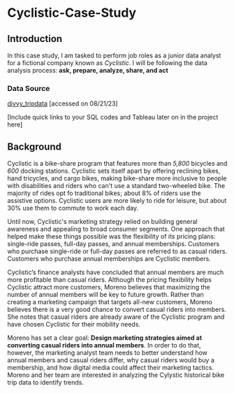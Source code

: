 # Cyclistic-Case-Study

## Introduction
In this case study, I am tasked to perform job roles as a junior data analyst for a fictional company known as _Cyclistic_. I will be following the data analysis process: **ask, prepare, analyze, share, and act**

### Data Source
[divvy_tripdata](https://divvy-tripdata.s3.amazonaws.com/index.html) [accessed on 08/21/23]

[Include quick links to your SQL codes and Tableau later on in the project here]

## Background
Cyclistic is a bike-share program that features more than _5,800_ bicycles and _600_ docking stations. Cyclistic sets itself apart by offering reclining bikes, hand tricycles, and cargo bikes, making bike-share more inclusive to people with disabilities and riders who can't use a standard two-wheeled bike. The majority of rides opt fo traditional bikes; about 8% of riders use the assistive options. Cyclistic users are more likely to ride for leisure, but about 30% use them to commute to work each day.

Until now, Cyclistic's marketing strategy relied on building general awareness and appealing to broad consumer segments. One approach that helped make these things possible was the flexibility of its pricing plans: single-ride passes, full-day passes, and annual memberships. Customers who purchase single-ride or full-day passes are referred to as casual riders. Customers who purchase annual memberships are Cyclistic members.

Cyclistic’s finance analysts have concluded that annual members are much more profitable than casual riders. Although the pricing flexibility helps Cyclistic attract more customers, Moreno believes that maximizing the number of annual members will be key to future growth. Rather than creating a marketing campaign that targets all-new customers, Moreno believes there is a very good chance to convert casual riders into members. She notes that casual riders are already aware of the Cyclistic program and have chosen Cyclistic for their mobility needs.

Moreno has set a clear goal: **Design marketing strategies aimed at converting casual riders into annual members**. In order to do that, however, the marketing analyst team needs to better understand how annual members and casual riders differ, why casual riders would buy a membership, and how digital media could affect their marketing tactics. Moreno and her team are interested in analyzing the Cylystic historical bike trip data to identify trends.
